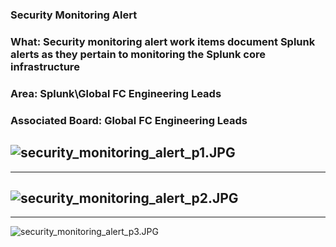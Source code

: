 ### Security Monitoring Alert
### What: Security monitoring alert work items document Splunk alerts as they pertain to monitoring the Splunk core infrastructure
### Area: Splunk\Global FC Engineering Leads
### Associated Board: Global FC Engineering Leads

![security_monitoring_alert_p1.JPG](/.attachments/security_monitoring_alert_p1-27dcc5dd-7555-41ad-a1a7-d49ed6bc647c.JPG)
----
----
![security_monitoring_alert_p2.JPG](/.attachments/security_monitoring_alert_p2-2a676b39-07a0-4263-8c48-37adf4447c7d.JPG)
----
----
![security_monitoring_alert_p3.JPG](/.attachments/security_monitoring_alert_p3-6c24ad19-744b-4a75-8686-90dab8c1da41.JPG)